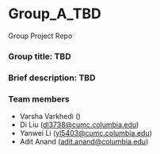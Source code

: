 # Group_A_TBD
Group Project Repo

### Group title: TBD

### Brief description: TBD

### Team members
- Varsha Varkhedi ()
- Di Liu (dl3738@cumc.columbia.edu)
- Yanwei Li (yl5403@cumc.columbia.edu)
- Adit Anand (adit.anand@columbia.edu)

